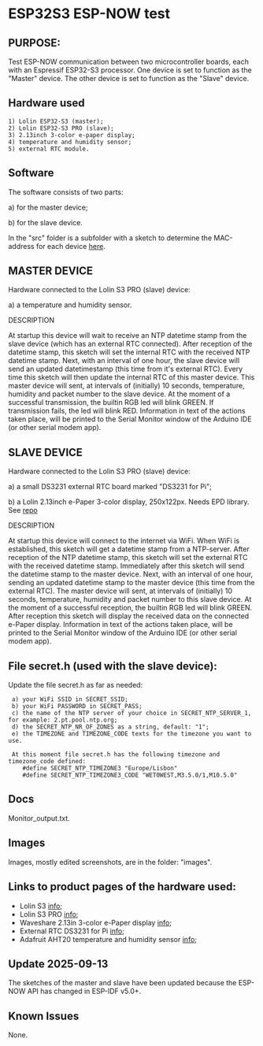 # ESP32S3 ESP-NOW test

## PURPOSE: 
  Test ESP-NOW communication between two microcontroller boards, each with an Espressif ESP32-S3 processor.
  One device is set to function as the "Master" device.
  The other device is set to function as the "Slave" device.

## Hardware used

    1) Lolin ESP32-S3 (master);
    2) Lolin ESP32-S3 PRO (slave);
    3) 2.13inch 3-color e-paper display;
    4) temperature and humidity sensor;
    5) external RTC module.


## Software
The software consists of two parts: 

  a) for the master device;
  
  b) for the slave device.
  
  In the "src" folder is a subfolder with a sketch to determine the MAC-address for each device [here](https://github.com/PaulskPt/ESP32S3_ESP-NOW/tree/main/src/get_MacAddress).

## MASTER DEVICE

Hardware connected to the Lolin S3 PRO (slave) device:

a) a temperature and humidity sensor.

DESCRIPTION

  At startup this device will wait to receive an NTP datetime stamp from the slave device (which has an external RTC connected).
  After reception of the datetime stamp, this sketch will set the internal RTC with the received NTP datetime stamp.
  Next, with an interval of one hour, the slave device will send an updated datetimestamp (this time from it's external RTC).
  Every time this sketch will then update the internal RTC of this master device.
  This master device will sent, at intervals of (initially) 10 seconds, temperature, humidity and packet number to the slave device.
  At the moment of a successful transmission, the builtin RGB led will blink GREEN. If transmission fails, the led will blink RED.
  Information in text of the actions taken place, will be printed to the Serial Monitor window of the Arduino IDE (or other serial modem app).

## SLAVE DEVICE

Hardware connected to the Lolin S3 PRO (slave) device:

  a) a small DS3231 external RTC board marked "DS3231 for Pi";
  
  b) a Lolin 2.13inch e-Paper 3-color display, 250x122px. Needs EPD library. See [repo](https://github.com/wemos/LOLIN_EPD_Library)


DESCRIPTION

  At startup this device will connect to the internet via WiFi.
  When WiFi is established, this sketch will get a datetime stamp from a NTP-server.
  After reception of the NTP datetime stamp, this sketch will set the external RTC with the received datetime stamp.
  Immediately after this sketch will send the datetime stamp to the master device.
  Next, with an interval of one hour, sending an updated datetime stamp to the master device (this time from the external RTC).
  The master device will sent, at intervals of (initially) 10 seconds, temperature, humidity and packet number to this slave device.
  At the moment of a successful reception, the builtin RGB led will blink GREEN.
  After reception this sketch will display the received data on the connected e-Paper display.
  Information in text of the actions taken place, will be printed to the Serial Monitor window of the Arduino IDE (or other serial modem app).

## File secret.h (used with the slave device):

Update the file secret.h as far as needed:
```
 a) your WiFi SSID in SECRET_SSID;
 b) your WiFi PASSWORD in SECRET_PASS;
 c) the name of the NTP server of your choice in SECRET_NTP_SERVER_1, for example: 2.pt.pool.ntp.org;
 d) the SECRET_NTP_NR_OF_ZONES as a string, default: "1";
 e) the TIMEZONE and TIMEZONE_CODE texts for the timezone you want to use.

 At this moment file secret.h has the following timezone and timezone_code defined:
    #define SECRET_NTP_TIMEZONE3 "Europe/Lisbon"
    #define SECRET_NTP_TIMEZONE3_CODE "WET0WEST,M3.5.0/1,M10.5.0"
```
## Docs

Monitor_output.txt.


## Images

Images, mostly edited screenshots, are in the folder: "images".


## Links to product pages of the hardware used:

- Lolin S3 [info](https://pt.aliexpress.com/item/1005004643475363.html?gatewayAdapt=glo2bra);
- Lolin S3 PRO [info](https://pt.aliexpress.com/item/1005004931357085.html?gatewayAdapt=glo2bra);
- Waveshare 2.13in 3-color e-Paper display [info](https://www.waveshare.com/wiki/Main_Page#Display-e-Paper);
- External RTC DS3231 for Pi [info](https://www.aliexpress.com/p/tesla-landing/index.html?scenario=c_ppc_item_bridge&productId=1005008622717984&_immersiveMode=true&withMainCard=true&src=google&aff_platform=true&isdl=y&src=google&albch=shopping&acnt=615-992-9880&isdl=y&slnk=&plac=&mtctp=&albbt=Google_7_shopping&aff_platform=google&aff_short_key=_oFgTQeV&gclsrc=aw.ds&&albagn=888888&&ds_e_adid=&ds_e_matchtype=&ds_e_device=c&ds_e_network=x&ds_e_product_group_id=&ds_e_product_id=pt1005008622717984&ds_e_product_merchant_id=761104415&ds_e_product_country=PT&ds_e_product_language=pt&ds_e_product_channel=online&ds_e_product_store_id=&ds_url_v=2&albcp=22568097293&albag=&isSmbAutoCall=false&needSmbHouyi=false&gad_source=1&gad_campaignid=22561749573&gbraid=0AAAAA_TvRHpgQaBmOOx9v5-Ms7Xf8kTNE&gclid=Cj0KCQjwrJTGBhCbARIsANFBfgvvqc1KjWdRe_i8AZGMX5ut5M7Z6T4P3YPPCLKOHh16SmM8tELUXNIaAtCzEALw_wcB);
- Adafruit AHT20 temperature and humidity sensor [info](https://www.adafruit.com/product/4566);


## Update 2025-09-13

The sketches of the master and slave have been updated because the ESP-NOW API has changed in ESP-IDF v5.0+.

## Known Issues

None.


